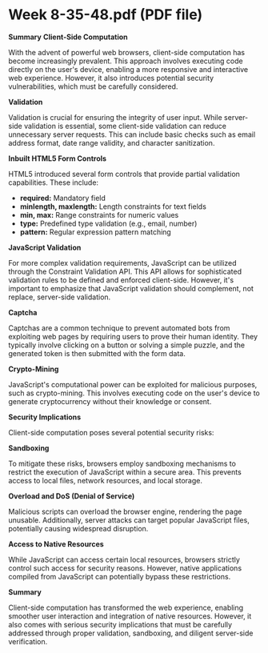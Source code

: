 # Week 8-35-48.pdf (PDF file)
**Summary**
**Client-Side Computation**

With the advent of powerful web browsers, client-side computation has become increasingly prevalent. This approach involves executing code directly on the user's device, enabling a more responsive and interactive web experience. However, it also introduces potential security vulnerabilities, which must be carefully considered.

**Validation**

Validation is crucial for ensuring the integrity of user input. While server-side validation is essential, some client-side validation can reduce unnecessary server requests. This can include basic checks such as email address format, date range validity, and character sanitization.

**Inbuilt HTML5 Form Controls**

HTML5 introduced several form controls that provide partial validation capabilities. These include:

* **required:** Mandatory field
* **minlength, maxlength:** Length constraints for text fields
* **min, max:** Range constraints for numeric values
* **type:** Predefined type validation (e.g., email, number)
* **pattern:** Regular expression pattern matching

**JavaScript Validation**

For more complex validation requirements, JavaScript can be utilized through the Constraint Validation API. This API allows for sophisticated validation rules to be defined and enforced client-side. However, it's important to emphasize that JavaScript validation should complement, not replace, server-side validation.

**Captcha**

Captchas are a common technique to prevent automated bots from exploiting web pages by requiring users to prove their human identity. They typically involve clicking on a button or solving a simple puzzle, and the generated token is then submitted with the form data.

**Crypto-Mining**

JavaScript's computational power can be exploited for malicious purposes, such as crypto-mining. This involves executing code on the user's device to generate cryptocurrency without their knowledge or consent.

**Security Implications**

Client-side computation poses several potential security risks:

**Sandboxing**

To mitigate these risks, browsers employ sandboxing mechanisms to restrict the execution of JavaScript within a secure area. This prevents access to local files, network resources, and local storage.

**Overload and DoS (Denial of Service)**

Malicious scripts can overload the browser engine, rendering the page unusable. Additionally, server attacks can target popular JavaScript files, potentially causing widespread disruption.

**Access to Native Resources**

While JavaScript can access certain local resources, browsers strictly control such access for security reasons. However, native applications compiled from JavaScript can potentially bypass these restrictions.

**Summary**

Client-side computation has transformed the web experience, enabling smoother user interaction and integration of native resources. However, it also comes with serious security implications that must be carefully addressed through proper validation, sandboxing, and diligent server-side verification.
